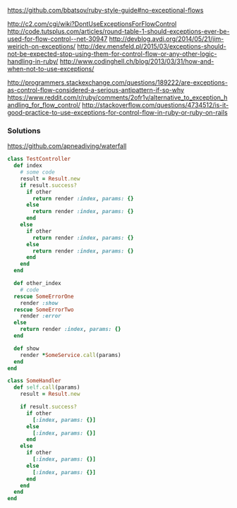 https://github.com/bbatsov/ruby-style-guide#no-exceptional-flows

http://c2.com/cgi/wiki?DontUseExceptionsForFlowControl
http://code.tutsplus.com/articles/round-table-1-should-exceptions-ever-be-used-for-flow-control--net-30947
http://devblog.avdi.org/2014/05/21/jim-weirich-on-exceptions/
http://dev.mensfeld.pl/2015/03/exceptions-should-not-be-expected-stop-using-them-for-control-flow-or-any-other-logic-handling-in-ruby/
http://www.codinghell.ch/blog/2013/03/31/how-and-when-not-to-use-exceptions/

http://programmers.stackexchange.com/questions/189222/are-exceptions-as-control-flow-considered-a-serious-antipattern-if-so-why
https://www.reddit.com/r/ruby/comments/2ofr1v/alternative_to_exception_handling_for_flow_control/
http://stackoverflow.com/questions/4734512/is-it-good-practice-to-use-exceptions-for-control-flow-in-ruby-or-ruby-on-rails

### Solutions
https://github.com/apneadiving/waterfall

``` ruby
class TestController
  def index
    # some code
    result = Result.new
    if result.success?
      if other
        return render :index, params: {}
      else
        return render :index, params: {}
      end
    else
      if other
        return render :index, params: {}
      else
        return render :index, params: {}
      end
    end
  end

  def other_index
    # code
  rescue SomeErrorOne
    render :show
  rescue SomeErrorTwo
    render :error
  else
    return render :index, params: {}
  end

  def show
    render *SomeService.call(params)
  end
end

class SomeHandler
  def self.call(params)
    result = Result.new

    if result.success?
      if other
        [:index, params: {}]
      else
        [:index, params: {}]
      end
    else
      if other
        [:index, params: {}]
      else
        [:index, params: {}]
      end
    end
  end
end
```
